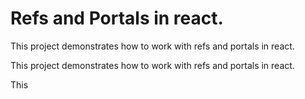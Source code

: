 # Refs and Portals in react.

This project demonstrates how to work with refs and portals in react.

This project demonstrates how to work with refs and portals in react.

This